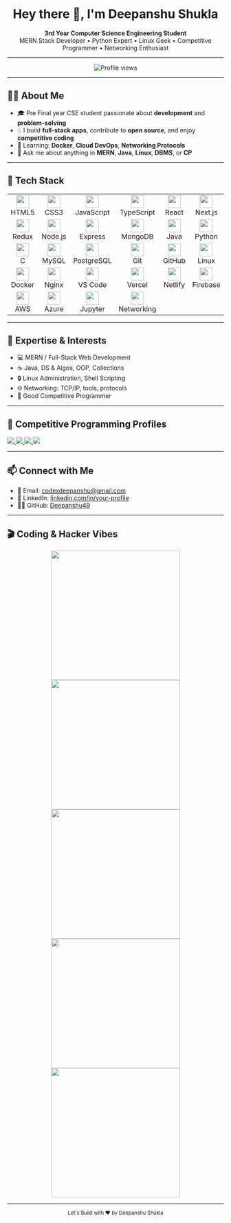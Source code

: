 <h1 align="center">Hey there 👋, I'm Deepanshu Shukla</h1>

<p align="center">
  <b>3rd Year Computer Science Engineering Student</b><br>
  MERN Stack Developer • Python Expert • Linux Geek • Competitive Programmer • Networking Enthusiast
</p>

---

<!-- 🔥 Profile View Counter -->
<p align="center">
  <img src="https://komarev.com/ghpvc/?username=codewithharry&style=for-the-badge&color=blue" alt="Profile views" />
</p>

---

## 👨‍💻 About Me

- 🎓 Pre Final year CSE student passionate about **development** and **problem-solving**
- 💡 I build **full-stack apps**, contribute to **open source**, and enjoy **competitive coding**
- 🔁 Learning: **Docker**, **Cloud DevOps**, **Networking Protocols**
- 💬 Ask me about anything in **MERN**, **Java**, **Linux**, **DBMS**, or **CP**

---

## 🚀 Tech Stack

<div align="center">

<table>
<tr>
  <td align="center"><img src="https://cdn.simpleicons.org/html5/E34F26" width="30"/><br/>HTML5</td>
  <td align="center"><img src="https://cdn.simpleicons.org/css3/1572B6" width="30"/><br/>CSS3</td>
  <td align="center"><img src="https://cdn.simpleicons.org/javascript/F7DF1E" width="30"/><br/>JavaScript</td>
  <td align="center"><img src="https://cdn.simpleicons.org/typescript/3178C6" width="30"/><br/>TypeScript</td>
  <td align="center"><img src="https://cdn.simpleicons.org/react/61DAFB" width="30"/><br/>React</td>
  <td align="center"><img src="https://cdn.simpleicons.org/next.js/000000" width="30"/><br/>Next.js</td>
</tr>
<tr>
  <td align="center"><img src="https://cdn.simpleicons.org/redux/764ABC" width="30"/><br/>Redux</td>
  <td align="center"><img src="https://cdn.simpleicons.org/node.js/339933" width="30"/><br/>Node.js</td>
  <td align="center"><img src="https://cdn.simpleicons.org/express/000000" width="30"/><br/>Express</td>
  <td align="center"><img src="https://cdn.simpleicons.org/mongodb/47A248" width="30"/><br/>MongoDB</td>
  <td align="center"><img src="https://cdn.simpleicons.org/java/007396" width="30"/><br/>Java</td>
  <td align="center"><img src="https://cdn.simpleicons.org/python/3776AB" width="30"/><br/>Python</td>
</tr>
<tr>
  <td align="center"><img src="https://cdn.simpleicons.org/c/00599C" width="30"/><br/>C</td>
  <td align="center"><img src="https://cdn.simpleicons.org/mysql/4479A1" width="30"/><br/>MySQL</td>
  <td align="center"><img src="https://cdn.simpleicons.org/postgresql/336791" width="30"/><br/>PostgreSQL</td>
  <td align="center"><img src="https://cdn.simpleicons.org/git/F05032" width="30"/><br/>Git</td>
  <td align="center"><img src="https://cdn.simpleicons.org/github/181717" width="30"/><br/>GitHub</td>
  <td align="center"><img src="https://cdn.simpleicons.org/linux/FCC624" width="30"/><br/>Linux</td>
</tr>
<tr>
  <td align="center"><img src="https://cdn.simpleicons.org/docker/2496ED" width="30"/><br/>Docker</td>
  <td align="center"><img src="https://cdn.simpleicons.org/nginx/009639" width="30"/><br/>Nginx</td>
  <td align="center"><img src="https://cdn.simpleicons.org/visualstudiocode/007ACC" width="30"/><br/>VS Code</td>
  <td align="center"><img src="https://cdn.simpleicons.org/vercel/000000" width="30"/><br/>Vercel</td>
  <td align="center"><img src="https://cdn.simpleicons.org/netlify/00C7B7" width="30"/><br/>Netlify</td>
  <td align="center"><img src="https://cdn.simpleicons.org/firebase/FFCA28" width="30"/><br/>Firebase</td>
</tr>
<tr>
  <td align="center"><img src="https://cdn.simpleicons.org/amazonaws/232F3E" width="30"/><br/>AWS</td>
  <td align="center"><img src="https://cdn.simpleicons.org/azure/0078D4" width="30"/><br/>Azure</td>
  <td align="center"><img src="https://cdn.simpleicons.org/jupyter/F37626" width="30"/><br/>Jupyter</td>
  <td align="center"><img src="https://cdn.simpleicons.org/cisco/1BA0D7" width="30"/><br/>Networking</td>
</tr>
</table>

</div>

---

## 🧠 Expertise & Interests

- 💻 MERN / Full-Stack Web Development  
- ☕ Java, DS & Algos, OOP, Collections  
- 🔒 Linux Administration, Shell Scripting  
- 🌐 Networking: TCP/IP, tools, protocols  
- 🧠 Good Competitive Programmer

---

## 🏅 Competitive Programming Profiles

<p align="left">
  <a href="https://www.hackerrank.com/profile/codexdeepanshu">
    <img src="https://img.shields.io/badge/HackerRank-Expert-2EC866?logo=hackerrank" />
  </a>
  <a href="https://leetcode.com/u/DipShu">
    <img src="https://img.shields.io/badge/LeetCode?logo=leetcode" />
  </a>
  <a href="https://codeforces.com/profile/deepanshu49">
    <img src="https://img.shields.io/badge/Codeforces?logo=codeforces" />
  </a>
  <a href="https://www.codechef.com/users/deepanshu_49">
    <img src="https://img.shields.io/badge/CodeChef-2%20Star-5B4638?logo=codechef" />
  </a>
</p>

---

## 📫 Connect with Me

- 📧 Email: codexdeepanshu@gmail.com  
- 💼 LinkedIn: [linkedin.com/in/your-profile](https://linkedin.com/in/deepanshu-shukla-codex)  
- 🧑‍💻 GitHub: [Deepanshu49](https://github.com/Deepanshu49)

---

## 🎬 Coding & Hacker Vibes

<p align="center">
  <img src="https://media.giphy.com/media/26tn33aiTi1jkl6H6/giphy.gif" width="300" />
  <img src="https://media.giphy.com/media/qgQUggAC3Pfv687qPC/giphy.gif" width="300" />
  <img src="https://media.giphy.com/media/l0HlNQ03J5JxX6lva/giphy.gif" width="300" />
  <img src="https://media.giphy.com/media/LMt9638dO8dftAjtco/giphy.gif" width="300" />
  <img src="https://media.giphy.com/media/3o7abB06u9bNzA8lu8/giphy.gif" width="300" />
</p>

---

<p align="center">
  <sub>Let's Build with ❤️ by Deepanshu Shukla </strong></sub>
</p>
